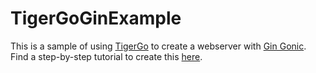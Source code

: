 # TigerGoGinExample

This is a sample of using [TigerGo](https://github.com/GenericP3rson/TigerGo) to create a webserver with [Gin Gonic](https://github.com/gin-gonic/gin). Find a step-by-step tutorial to create this [here](https://medium.com/geekculture/leveraging-a-tigergraph-graph-database-with-a-web-server-in-go-for-hackathon-registrations-f640de0d2fd2). 
